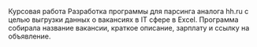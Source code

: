 Курсовая работа
Разработка программы для парсинга аналога hh.ru с целью выгрузки данных о вакансиях в IT сфере в Excel. Программа собирала название вакансии, краткое описание, зарплату и ссылку на объявление.
